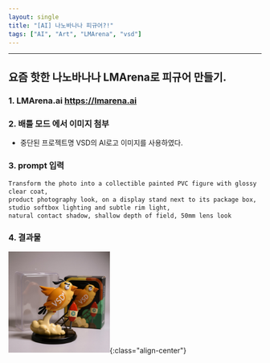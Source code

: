 ```yaml
---
layout: single
title: "[AI] 나노바나나 피규어?!"
tags: ["AI", "Art", "LMArena", "vsd"]
---
```

---
## 요즘 핫한 나노바나나 LMArena로 피규어 만들기.

### 1. LMArena.ai <https://lmarena.ai>

### 2. 배틀 모드 에서 이미지 첨부
* 중단된 프로젝트명 VSD의 AI로고 이미지를 사용하였다.

### 3. prompt 입력
```
Transform the photo into a collectible painted PVC figure with glossy clear coat,
product photography look, on a display stand next to its package box,
studio softbox lighting and subtle rim light,
natural contact shadow, shallow depth of field, 50mm lens look
```

### 4. 결과물
<!-- ![VSD Image](/assets/images/vsd_figure.png "vsd"){:class="align-center"} -->
<img src="/assets/images/vsd_figure.png" width="40%" height="30%" title="vsd" alt="VSD Image">{:class="align-center"}